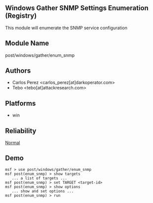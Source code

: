 ## Windows Gather SNMP Settings Enumeration (Registry)

This module will enumerate the SNMP service configuration


## Module Name
post/windows/gather/enum_snmp

## Authors
* Carlos Perez <carlos_perez[at]darkoperator.com>
* Tebo <tebo[at]attackresearch.com>





## Platforms
* win

## Reliability
[Normal](https://github.com/rapid7/metasploit-framework/wiki/Exploit-Ranking)

## Demo

```
msf > use post/windows/gather/enum_snmp
msf post(enum_snmp) > show targets
   ... a list of targets ...
msf post(enum_snmp) > set TARGET <target-id>
msf post(enum_snmp) > show options
   ... show and set options ...
msf post(enum_snmp) > run
```
    
    